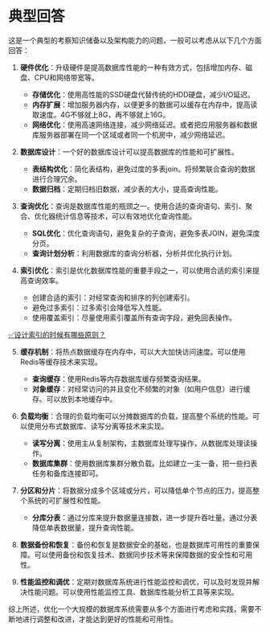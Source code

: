 # 典型回答
这是一个典型的考察知识储备以及架构能力的问题，一般可以考虑从以下几个方面回答：



1. **硬件优化**：升级硬件是提高数据库性能的一种有效方式，包括增加内存、磁盘、CPU和网络带宽等。
    - **存储优化**：使用高性能的SSD硬盘代替传统的HDD硬盘，减少I/O延迟。
    - **内存扩展**：增加服务器内存，以便更多的数据可以缓存在内存中，提高读取速度。4G不够就上8G，再不够就上16G。
    - **网络优化**：使用高速网络连接，减少网络延迟。或者把应用服务器和数据库服务器部署在同一个区域或者同一个机房中，减少网络延迟。



2. **数据库设计**：一个好的数据库设计可以提高数据库的性能和可扩展性。
    - **表结构优化**：简化表结构，避免过度的多表join。将频繁联合查询的数据进行合理冗余。
    - **数据归档**：定期归档旧数据，减少表的大小，提高查询性能。



3. **查询优化**：查询是数据库性能的瓶颈之一。使用合适的查询语句、索引、聚合、优化器统计信息等技术，可以有效地优化查询性能。
    - **SQL优化**：优化查询语句，避免复杂的子查询，避免多表JOIN，避免深度分页。
    - **查询计划分析**：利用数据库的查询分析器，分析并优化执行计划。



4. **索引优化**：索引是优化数据库性能的重要手段之一，可以使用合适的索引来提高查询效率。
    - 创建合适的索引：对经常查询和排序的列创建索引。
    - 避免过多索引：过多索引会降低写入性能。
    - 使用覆盖索引：尽量使用索引覆盖所有查询字段，避免回表操作。



[✅设计索引的时候有哪些原则？](https://www.yuque.com/hollis666/qyhor6/ygxb9f)



5. **缓存机制**：将热点数据缓存在内存中，可以大大加快访问速度。可以使用Redis等缓存技术来实现。
    - **查询缓存**：使用Redis等内存数据库缓存频繁查询结果。
    - **对象缓存**：对经常访问的并且变化不频繁的对象（如用户信息）进行缓存。可以放到本地缓存中。



6. **负载均衡**：合理的负载均衡可以分摊数据库的负载，提高整个系统的性能。可以使用分布式数据库、读写分离等技术来实现。
    - **读写分离**：使用主从复制架构，主数据库处理写操作，从数据库处理读操作。
    - **数据库集群**：使用数据库集群分散负载。比如建立一主一备，把一些扫表任务和备库连接即可。



7. **分区和分片**：将数据分成多个区域或分片，可以降低单个节点的压力，提高整个系统的可扩展性和性能。
    - **分库分表**：通过分库来提升数据量连接数，进一步提升吞吐量。通过分表降低单表数据量，提升查询性能。



8. **数据备份和恢复**：备份和恢复是数据安全的基础，也是数据库可用性的重要保障。可以使用备份和恢复技术、数据同步技术等来保障数据的安全性和可用性。



9. **性能监控和调优**：定期对数据库系统进行性能监控和调优，可以及时发现并解决性能问题。可以使用性能监控工具、数据库性能分析工具等来实现。



综上所述，优化一个大规模的数据库系统需要从多个方面进行考虑和实践，需要不断地进行调整和改进，才能达到更好的性能和可用性。

